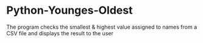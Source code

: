 # Python-Younges-Oldest
The program checks the smallest &amp; highest value assigned to names from a CSV file and displays the result to the user
